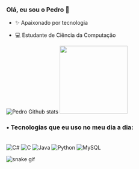 
### Olá, eu sou o Pedro 👋

  * ✨ Apaixonado por tecnologia

  * 💻 Estudante de Ciência da Computação


![Pedro Github stats](https://github-readme-stats.vercel.app/api?username=pedro-henrique2&show_icons=true&theme=synthwave)
 <img height="180em" src="https://github-readme-stats.vercel.app/api/top-langs/?username=pedro-henrique2&layout=compact&langs_count=7&theme=synthwave"/>

### • Tecnologias que eu uso no meu dia a dia:


<div style="display: incline_block"><br/>
<img align="center" alt="C#" src="https://img.shields.io/badge/C%23-239120?style=for-the-badge&logo=c-sharp&logoColor=white"/>
<img align="center" alt="C" src="https://img.shields.io/badge/C-00599C?style=for-the-badge&logo=c&logoColor=white"/>
<img align="center" alt="Java" src="https://img.shields.io/badge/Java-ED8B00?style=for-the-badge&logo=openjdk&logoColor=white">
<img align="center" alt="Python" src="https://img.shields.io/badge/Python-14354C?style=for-the-badge&logo=python&logoColor=white">
<img align="center" alt="MySQL" src="https://img.shields.io/badge/MySQL-00000F?style=for-the-badge&logo=mysql&logoColor=white">

</div>


![snake gif](https://github.com/pedro-henrique2/pedro-henrique2/blob/output/github-contribution-grid-snake.svg)
